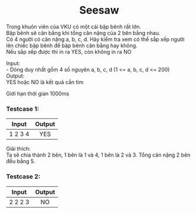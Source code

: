 <div align="center">

# Seesaw

</div>

Trong khuôn viên của VKU có một cái bập bênh rất lớn. <br>
Bập bênh sẽ cân bằng khi tổng cân nặng của 2 bên bằng nhau.<br>
Có 4 người có cân nặng a, b, c, d. Hãy kiểm tra xem có thể sắp xếp người lên chiếc bập bênh để bập bênh cân bằng hay không.<br>
Nếu sắp xếp được thì in ra YES, còn không in ra NO<br>

Input:<br>
    - Dòng duy nhất gồm 4 số nguyên a, b, c, d (1 <= a, b, c, d <= 200)<br>
Output:<br>
    YES hoặc NO là kết quả cần tìm<br>

Giới hạn thời gian 1000ms<br>

### Testcase 1:
|Input| Output|
|-----|:-----:|
|1 2 3 4| YES|

Giải thích:<br>
Ta sẽ chia thành 2 bên, 1 bên là 1 và 4, 1 bên là 2 và 3. Tổng cân nặng 2 bên đều bằng 5.<br>

### Testcase 2:
|Input| Output|
|-----|:-----:|
|2 2 2 3 | NO|